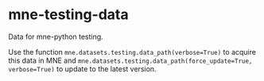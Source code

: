 mne-testing-data
================

Data for mne-python testing.

Use the function `mne.datasets.testing.data_path(verbose=True)` to acquire this data in MNE and `mne.datasets.testing.data_path(force_update=True, verbose=True)` to update to the latest version.
